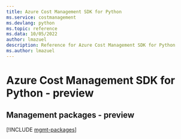 ```yaml
---
title: Azure Cost Management SDK for Python
ms.service: costmanagement
ms.devlang: python
ms.topic: reference
ms.data: 10/05/2022
author: lmazuel
description: Reference for Azure Cost Management SDK for Python
ms.author: lmazuel
---
```

# Azure Cost Management SDK for Python - preview

## Management packages - preview
[!INCLUDE [mgmt-packages](cost-management-mgmt-index.md)]

